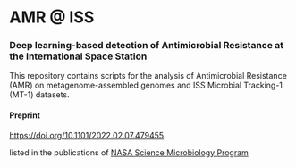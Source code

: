 # AMR @ ISS

### Deep learning-based detection of Antimicrobial Resistance at the International Space Station

This repository contains scripts for the analysis of Antimicrobial Resistance (AMR) on metagenome-assembled genomes and ISS Microbial Tracking-1 (MT-1) datasets.

#### Preprint
https://doi.org/10.1101/2022.02.07.479455

listed in the publications of [NASA Science Microbiology Program](https://science.nasa.gov/biological-physical/programs/space-biology/microbiology/publications)
